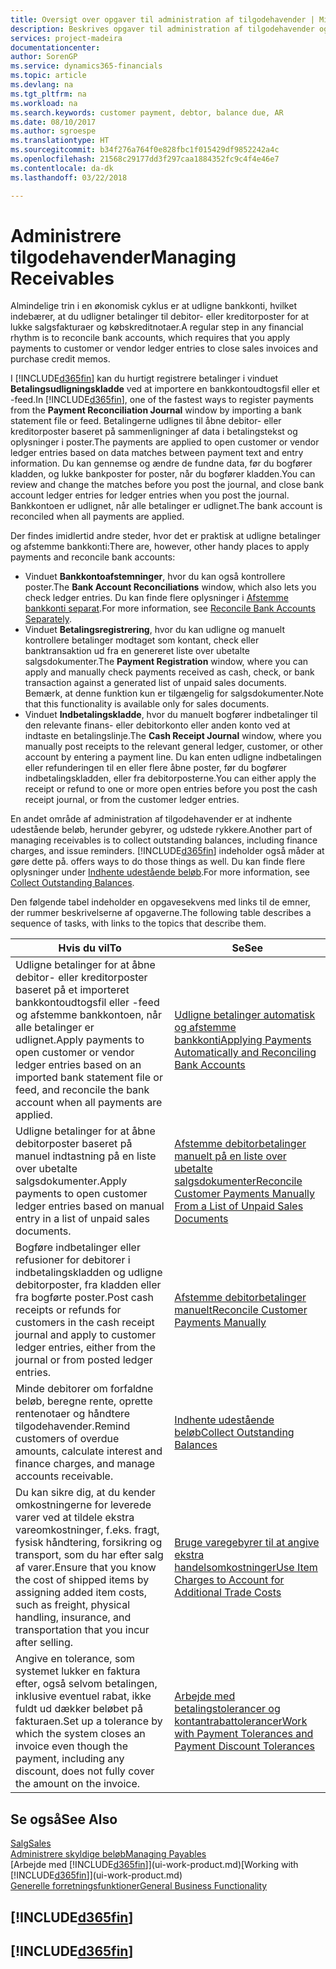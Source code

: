 ```yaml
---
title: Oversigt over opgaver til administration af tilgodehavender | Microsoft Docs
description: Beskrives opgaver til administration af tilgodehavender og udligning af betalinger til debitor- eller kreditorposter.
services: project-madeira
documentationcenter: 
author: SorenGP
ms.service: dynamics365-financials
ms.topic: article
ms.devlang: na
ms.tgt_pltfrm: na
ms.workload: na
ms.search.keywords: customer payment, debtor, balance due, AR
ms.date: 08/10/2017
ms.author: sgroespe
ms.translationtype: HT
ms.sourcegitcommit: b34f276a764f0e828fbc1f015429df9852242a4c
ms.openlocfilehash: 21568c29177dd3f297caa1884352fc9c4f4e46e7
ms.contentlocale: da-dk
ms.lasthandoff: 03/22/2018

---
```

# <a name="managing-receivables"></a><span data-ttu-id="58df1-103">Administrere tilgodehavender</span><span class="sxs-lookup"><span data-stu-id="58df1-103">Managing Receivables</span></span>
<span data-ttu-id="58df1-104">Almindelige trin i en økonomisk cyklus er at udligne bankkonti, hvilket indebærer, at du udligner betalinger til debitor- eller kreditorposter for at lukke salgsfakturaer og købskreditnotaer.</span><span class="sxs-lookup"><span data-stu-id="58df1-104">A regular step in any financial rhythm is to reconcile bank accounts, which requires that you apply payments to customer or vendor ledger entries to close sales invoices and purchase credit memos.</span></span>  

<span data-ttu-id="58df1-105">I [!INCLUDE[d365fin](includes/d365fin_md.md)] kan du hurtigt registrere betalinger i vinduet **Betalingsudligningskladde** ved at importere en bankkontoudtogsfil eller et -feed.</span><span class="sxs-lookup"><span data-stu-id="58df1-105">In [!INCLUDE[d365fin](includes/d365fin_md.md)], one of the fastest ways to register payments from the **Payment Reconciliation Journal** window by importing a bank statement file or feed.</span></span> <span data-ttu-id="58df1-106">Betalingerne udlignes til åbne debitor- eller kreditorposter baseret på sammenligninger af data i betalingstekst og oplysninger i poster.</span><span class="sxs-lookup"><span data-stu-id="58df1-106">The payments are applied to open customer or vendor ledger entries based on data matches between payment text and entry information.</span></span> <span data-ttu-id="58df1-107">Du kan gennemse og ændre de fundne data, før du bogfører kladden, og lukke bankposter for poster, når du bogfører kladden.</span><span class="sxs-lookup"><span data-stu-id="58df1-107">You can review and change the matches before you post the journal, and close bank account ledger entries for ledger entries when you post the journal.</span></span> <span data-ttu-id="58df1-108">Bankkontoen er udlignet, når alle betalinger er udlignet.</span><span class="sxs-lookup"><span data-stu-id="58df1-108">The bank account is reconciled when all payments are applied.</span></span>

<span data-ttu-id="58df1-109">Der findes imidlertid andre steder, hvor det er praktisk at udligne betalinger og afstemme bankkonti:</span><span class="sxs-lookup"><span data-stu-id="58df1-109">There are, however, other handy places to apply payments and reconcile bank accounts:</span></span>  

* <span data-ttu-id="58df1-110">Vinduet **Bankkontoafstemninger**, hvor du kan også kontrollere poster.</span><span class="sxs-lookup"><span data-stu-id="58df1-110">The **Bank Account Reconciliations** window, which also lets you check ledger entries.</span></span> <span data-ttu-id="58df1-111">Du kan finde flere oplysninger i [Afstemme bankkonti separat](bank-how-reconcile-bank-accounts-separately.md).</span><span class="sxs-lookup"><span data-stu-id="58df1-111">For more information, see [Reconcile Bank Accounts Separately](bank-how-reconcile-bank-accounts-separately.md).</span></span>  
* <span data-ttu-id="58df1-112">Vinduet **Betalingsregistrering**, hvor du kan udligne og manuelt kontrollere betalinger modtaget som kontant, check eller banktransaktion ud fra en genereret liste over ubetalte salgsdokumenter.</span><span class="sxs-lookup"><span data-stu-id="58df1-112">The **Payment Registration** window, where you can apply and manually check payments received as cash, check, or bank transaction against a generated list of unpaid sales documents.</span></span> <span data-ttu-id="58df1-113">Bemærk, at denne funktion kun er tilgængelig for salgsdokumenter.</span><span class="sxs-lookup"><span data-stu-id="58df1-113">Note that this functionality is available only for sales documents.</span></span>  
* <span data-ttu-id="58df1-114">Vinduet **Indbetalingskladde**, hvor du manuelt bogfører indbetalinger til den relevante finans- eller debitorkonto eller anden konto ved at indtaste en betalingslinje.</span><span class="sxs-lookup"><span data-stu-id="58df1-114">The **Cash Receipt Journal** window, where you manually post receipts to the relevant general ledger, customer, or other account by entering a payment line.</span></span> <span data-ttu-id="58df1-115">Du kan enten udligne indbetalingen eller refunderingen til en eller flere åbne poster, før du bogfører indbetalingskladden, eller fra debitorposterne.</span><span class="sxs-lookup"><span data-stu-id="58df1-115">You can either apply the receipt or refund to one or more open entries before you post the cash receipt journal, or from the customer ledger entries.</span></span>  

<span data-ttu-id="58df1-116">En andet område af administration af tilgodehavender er at indhente udestående beløb, herunder gebyrer, og udstede rykkere.</span><span class="sxs-lookup"><span data-stu-id="58df1-116">Another part of managing receivables is to collect outstanding balances, including finance charges, and issue reminders.</span></span> [!INCLUDE[d365fin](includes/d365fin_md.md)]<span data-ttu-id="58df1-117"> indeholder også måder at gøre dette på.</span><span class="sxs-lookup"><span data-stu-id="58df1-117"> offers ways to do those things as well.</span></span> <span data-ttu-id="58df1-118">Du kan finde flere oplysninger under [Indhente udestående beløb](receivables-collect-outstanding-balances.md).</span><span class="sxs-lookup"><span data-stu-id="58df1-118">For more information, see [Collect Outstanding Balances](receivables-collect-outstanding-balances.md).</span></span>  

<span data-ttu-id="58df1-119">Den følgende tabel indeholder en opgavesekvens med links til de emner, der rummer beskrivelserne af opgaverne.</span><span class="sxs-lookup"><span data-stu-id="58df1-119">The following table describes a sequence of tasks, with links to the topics that describe them.</span></span>  

| <span data-ttu-id="58df1-120">Hvis du vil</span><span class="sxs-lookup"><span data-stu-id="58df1-120">To</span></span> | <span data-ttu-id="58df1-121">Se</span><span class="sxs-lookup"><span data-stu-id="58df1-121">See</span></span> |
| --- | --- |
| <span data-ttu-id="58df1-122">Udligne betalinger for at åbne debitor- eller kreditorposter baseret på et importeret bankkontoudtogsfil eller -feed og afstemme bankkontoen, når alle betalinger er udlignet.</span><span class="sxs-lookup"><span data-stu-id="58df1-122">Apply payments to open customer or vendor ledger entries based on an imported bank statement file or feed, and reconcile the bank account when all payments are applied.</span></span> |[<span data-ttu-id="58df1-123">Udligne betalinger automatisk og afstemme bankkonti</span><span class="sxs-lookup"><span data-stu-id="58df1-123">Applying Payments Automatically and Reconciling Bank Accounts</span></span>](receivables-apply-payments-auto-reconcile-bank-accounts.md) |
| <span data-ttu-id="58df1-124">Udligne betalinger for at åbne debitorposter baseret på manuel indtastning på en liste over ubetalte salgsdokumenter.</span><span class="sxs-lookup"><span data-stu-id="58df1-124">Apply payments to open customer ledger entries based on manual entry in a list of unpaid sales documents.</span></span> |[<span data-ttu-id="58df1-125">Afstemme debitorbetalinger manuelt på en liste over ubetalte salgsdokumenter</span><span class="sxs-lookup"><span data-stu-id="58df1-125">Reconcile Customer Payments Manually From a List of Unpaid Sales Documents</span></span>](receivables-how-reconcile-customer-payments-list-unpaid-sales-documents.md) |
| <span data-ttu-id="58df1-126">Bogføre indbetalinger eller refusioner for debitorer i indbetalingskladden og udligne debitorposter, fra kladden eller fra bogførte poster.</span><span class="sxs-lookup"><span data-stu-id="58df1-126">Post cash receipts or refunds for customers in the cash receipt journal and apply to customer ledger entries, either from the journal or from posted ledger entries.</span></span> |[<span data-ttu-id="58df1-127">Afstemme debitorbetalinger manuelt</span><span class="sxs-lookup"><span data-stu-id="58df1-127">Reconcile Customer Payments Manually</span></span>](receivables-how-apply-sales-transactions-manually.md) |
| <span data-ttu-id="58df1-128">Minde debitorer om forfaldne beløb, beregne rente, oprette rentenotaer og håndtere tilgodehavender.</span><span class="sxs-lookup"><span data-stu-id="58df1-128">Remind customers of overdue amounts, calculate interest and finance charges, and manage accounts receivable.</span></span> |[<span data-ttu-id="58df1-129">Indhente udestående beløb</span><span class="sxs-lookup"><span data-stu-id="58df1-129">Collect Outstanding Balances</span></span>](receivables-collect-outstanding-balances.md) |
|<span data-ttu-id="58df1-130">Du kan sikre dig, at du kender omkostningerne for leverede varer ved at tildele ekstra vareomkostninger, f.eks. fragt, fysisk håndtering, forsikring og transport, som du har efter salg af varer.</span><span class="sxs-lookup"><span data-stu-id="58df1-130">Ensure that you know the cost of shipped items by assigning added item costs, such as freight, physical handling, insurance, and transportation that you incur after selling.</span></span>|[<span data-ttu-id="58df1-131">Bruge varegebyrer til at angive ekstra handelsomkostninger</span><span class="sxs-lookup"><span data-stu-id="58df1-131">Use Item Charges to Account for Additional Trade Costs</span></span>](payables-how-assign-item-charges.md)|
|<span data-ttu-id="58df1-132">Angive en tolerance, som systemet lukker en faktura efter, også selvom betalingen, inklusive eventuel rabat, ikke fuldt ud dækker beløbet på fakturaen.</span><span class="sxs-lookup"><span data-stu-id="58df1-132">Set up a tolerance by which the system closes an invoice even though the payment, including any discount, does not fully cover the amount on the invoice.</span></span>|[<span data-ttu-id="58df1-133">Arbejde med betalingstolerancer og kontantrabattolerancer</span><span class="sxs-lookup"><span data-stu-id="58df1-133">Work with Payment Tolerances and Payment Discount Tolerances</span></span>](finance-payment-tolerance-and-payment-discount-tolerance.md)|
## <a name="see-also"></a><span data-ttu-id="58df1-134">Se også</span><span class="sxs-lookup"><span data-stu-id="58df1-134">See Also</span></span>
[<span data-ttu-id="58df1-135">Salg</span><span class="sxs-lookup"><span data-stu-id="58df1-135">Sales</span></span>](sales-manage-sales.md)  
[<span data-ttu-id="58df1-136">Administrere skyldige beløb</span><span class="sxs-lookup"><span data-stu-id="58df1-136">Managing Payables</span></span>](payables-manage-payables.md)  
<span data-ttu-id="58df1-137">[Arbejde med [!INCLUDE[d365fin](includes/d365fin_md.md)]](ui-work-product.md)</span><span class="sxs-lookup"><span data-stu-id="58df1-137">[Working with [!INCLUDE[d365fin](includes/d365fin_md.md)]](ui-work-product.md)</span></span>  
[<span data-ttu-id="58df1-138">Generelle forretningsfunktioner</span><span class="sxs-lookup"><span data-stu-id="58df1-138">General Business Functionality</span></span>](ui-across-business-areas.md)

## [!INCLUDE[d365fin](includes/free_trial_md.md)]  
## [!INCLUDE[d365fin](includes/training_link_md.md)]

